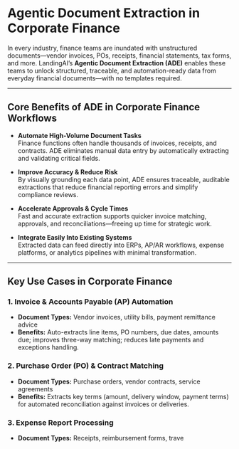 # Agentic Document Extraction in Corporate Finance

In every industry, finance teams are inundated with unstructured documents—vendor invoices, POs, receipts, financial statements, tax forms, and more. LandingAI’s **Agentic Document Extraction (ADE)** enables these teams to unlock structured, traceable, and automation-ready data from everyday financial documents—with no templates required.

---

## Core Benefits of ADE in Corporate Finance Workflows

- **Automate High-Volume Document Tasks**  
  Finance functions often handle thousands of invoices, receipts, and contracts. ADE eliminates manual data entry by automatically extracting and validating critical fields.

- **Improve Accuracy & Reduce Risk**  
  By visually grounding each data point, ADE ensures traceable, auditable extractions that reduce financial reporting errors and simplify compliance reviews.

- **Accelerate Approvals & Cycle Times**  
  Fast and accurate extraction supports quicker invoice matching, approvals, and reconciliations—freeing up time for strategic work.

- **Integrate Easily Into Existing Systems**  
  Extracted data can feed directly into ERPs, AP/AR workflows, expense platforms, or analytics pipelines with minimal transformation.

---

## Key Use Cases in Corporate Finance

### 1. Invoice & Accounts Payable (AP) Automation  
- **Document Types:** Vendor invoices, utility bills, payment remittance advice  
- **Benefits:** Auto-extracts line items, PO numbers, due dates, amounts due; improves three-way matching; reduces late payments and exceptions handling.

### 2. Purchase Order (PO) & Contract Matching  
- **Document Types:** Purchase orders, vendor contracts, service agreements  
- **Benefits:** Extracts key terms (amount, delivery window, payment terms) for automated reconciliation against invoices or deliveries.

### 3. Expense Report Processing  
- **Document Types:** Receipts, reimbursement forms, trave
